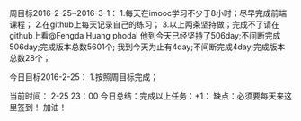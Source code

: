 周目标2016-2-25~2016-3-1：
1.每天在imooc学习不少于8小时；尽早完成前端课程；
2.在github上每天记录自己的练习；
3.以上两条坚持做；完成不了请在github上看@Fengda Huang  phodal  他到今天已经坚持了506day;不间断完成506day;完成版本总数5601个;
我到今天为止有4day;不间断完成4day;完成版本总数28个；


今日目标2016-2-25：
1.按照周目标完成；


当前时间：  2-25 23：00
今日总结：完成以上任务：+1：
缺点：必须要每天来这里签到！ 加油！
